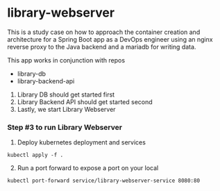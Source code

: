 # library-webserver

This is a study case on how to approach the container creation and architecture for a Spring Boot app as a DevOps engineer using an nginx reverse proxy to the Java backend and a mariadb for writing data.

This app works in conjunction with repos

* library-db
* library-backend-api

1. Library DB should get started first
2. Library Backend API should get started second
3. Lastly, we start Library Webserver


### Step #3 to run Library Webserver

1. Deploy kubernetes deployment and services
```
kubectl apply -f .
```

2. Run a port forward to expose a port on your local
```
kubectl port-forward service/library-webserver-service 8080:80
```
